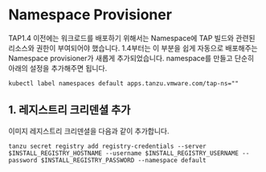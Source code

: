 # Namespace Provisioner

TAP1.4 이전에는 워크로드를 배포하기 위해서는 Namespace에 TAP 빌드와 관련된 리소스와 권한이 부여되어야 했습니다.
1.4부터는 이 부분을 쉽게 자동으로 배포해주는 Namespace provisioner가 새롭게 추가되었습니다.
namespace를 만들고 단순히 아래의 설정을 추가해주면 됩니다.

```
kubectl label namespaces default apps.tanzu.vmware.com/tap-ns=""
```

## 1. 레지스트리 크리덴셜 추가
이미지 레지스트리 크리덴셜을 다음과 같이 추가합니다.
```
tanzu secret registry add registry-credentials --server $INSTALL_REGISTRY_HOSTNAME --username $INSTALL_REGISTRY_USERNAME --password $INSTALL_REGISTRY_PASSWORD --namespace default
```
